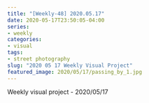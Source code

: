 ```yaml
---
title: "[Weekly-48] 2020.05.17"
date: 2020-05-17T23:50:05-04:00
series:
- weekly
categories:
- visual
tags:
- street photography
slug: "2020 05 17 Weekly Visual Project"
featured_image: 2020/05/17/passing_by_1.jpg
---
```


Weekly visual project - 2020/05/17
<!--more-->
<!--toc-->
